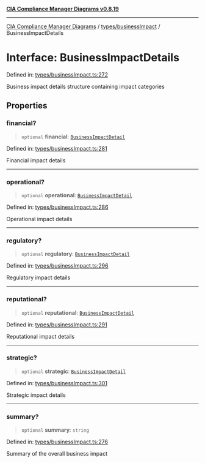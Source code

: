 [**CIA Compliance Manager Diagrams v0.8.19**](../../../README.md)

***

[CIA Compliance Manager Diagrams](../../../modules.md) / [types/businessImpact](../README.md) / BusinessImpactDetails

# Interface: BusinessImpactDetails

Defined in: [types/businessImpact.ts:272](https://github.com/Hack23/cia-compliance-manager/blob/8a17389ebf0d2a027875b835eec814811b99abcc/src/types/businessImpact.ts#L272)

Business impact details structure containing impact categories

## Properties

### financial?

> `optional` **financial**: [`BusinessImpactDetail`](BusinessImpactDetail.md)

Defined in: [types/businessImpact.ts:281](https://github.com/Hack23/cia-compliance-manager/blob/8a17389ebf0d2a027875b835eec814811b99abcc/src/types/businessImpact.ts#L281)

Financial impact details

***

### operational?

> `optional` **operational**: [`BusinessImpactDetail`](BusinessImpactDetail.md)

Defined in: [types/businessImpact.ts:286](https://github.com/Hack23/cia-compliance-manager/blob/8a17389ebf0d2a027875b835eec814811b99abcc/src/types/businessImpact.ts#L286)

Operational impact details

***

### regulatory?

> `optional` **regulatory**: [`BusinessImpactDetail`](BusinessImpactDetail.md)

Defined in: [types/businessImpact.ts:296](https://github.com/Hack23/cia-compliance-manager/blob/8a17389ebf0d2a027875b835eec814811b99abcc/src/types/businessImpact.ts#L296)

Regulatory impact details

***

### reputational?

> `optional` **reputational**: [`BusinessImpactDetail`](BusinessImpactDetail.md)

Defined in: [types/businessImpact.ts:291](https://github.com/Hack23/cia-compliance-manager/blob/8a17389ebf0d2a027875b835eec814811b99abcc/src/types/businessImpact.ts#L291)

Reputational impact details

***

### strategic?

> `optional` **strategic**: [`BusinessImpactDetail`](BusinessImpactDetail.md)

Defined in: [types/businessImpact.ts:301](https://github.com/Hack23/cia-compliance-manager/blob/8a17389ebf0d2a027875b835eec814811b99abcc/src/types/businessImpact.ts#L301)

Strategic impact details

***

### summary?

> `optional` **summary**: `string`

Defined in: [types/businessImpact.ts:276](https://github.com/Hack23/cia-compliance-manager/blob/8a17389ebf0d2a027875b835eec814811b99abcc/src/types/businessImpact.ts#L276)

Summary of the overall business impact
